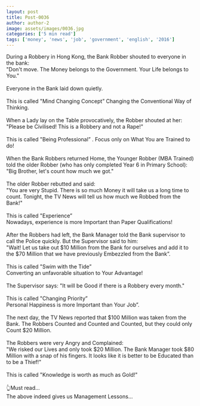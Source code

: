 ```yaml
---
layout: post
title: Post-0036
author: author-2
image: assets/images/0036.jpg
categories: ['5 min read']
tags: ['money', 'news', 'job', 'government', 'english', '2016']
---
```

During a Robbery in Hong Kong, the Bank Robber shouted to everyone in the bank:  <br>
 "Don't move. The Money belongs to the Government. Your Life belongs to You."  <br>
   <br>
 Everyone in the Bank laid down quietly.  <br>
   <br>
 This is called "Mind Changing Concept” Changing the Conventional Way of Thinking.  <br>
   <br>
 When a Lady lay on the Table provocatively, the Robber shouted at her:  <br>
 "Please be Civilised! This is a Robbery and not a Rape!"  <br>
   <br>
 This is called "Being Professional” . Focus only on What You are Trained to do!  <br>
   <br>
 When the Bank Robbers returned Home, the Younger Robber (MBA Trained) told the older Robber (who has only completed Year 6 in Primary School):  <br>
 "Big Brother, let's count how much we got."  <br>
   <br>
 The older Robber rebutted and said:  <br>
 "You are very Stupid. There is so much Money it will take us a long time to count. Tonight, the TV News will tell us how much we Robbed from the Bank!"  <br>
   <br>
 This is called "Experience”  <br>
 Nowadays, experience is more Important than Paper Qualifications!  <br>
   <br>
 After the Robbers had left, the Bank Manager told the Bank supervisor to call the Police quickly. But the Supervisor said to him:  <br>
 "Wait! Let us take out $10 Million from the Bank for ourselves and add it to the $70 Million that we have previously Embezzled from the Bank”.  <br>
   <br>
 This is called "Swim with the Tide”  <br>
 Converting an unfavorable situation to Your Advantage!  <br>
   <br>
 The Supervisor says: "It will be Good if there is a Robbery every month."  <br>
   <br>
 This is called "Changing Priority”  <br>
 Personal Happiness is more Important than Your Job”.  <br>
   <br>
 The next day, the TV News reported that $100 Million was taken from the Bank. The Robbers Counted and Counted and Counted, but they could only Count $20 Million.  <br>
   <br>
 The Robbers were very Angry and Complained:  <br>
 "We risked our Lives and only took $20 Million. The Bank Manager took $80 Million with a snap of his fingers. It looks like it is better to be Educated than to be a Thief!"  <br>
   <br>
 This is called "Knowledge is worth as much as Gold!"  <br>
   <br>
 👆Must read...  <br>
 The above indeed gives us Management Lessons...